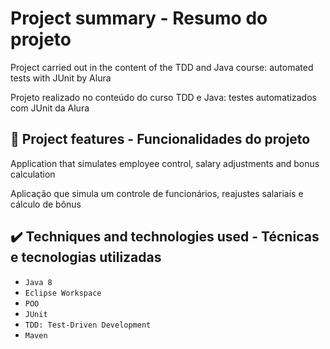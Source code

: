 # Project summary - Resumo do projeto
Project carried out in the content of the TDD and Java course: automated tests with JUnit by Alura

Projeto realizado no conteúdo do curso TDD e Java: testes automatizados com JUnit da Alura

##

## 🔨 Project features - Funcionalidades do projeto
Application that simulates employee control, salary adjustments and bonus calculation

Aplicação que simula um controle de funcionários, reajustes salariais e cálculo de bônus

##

## ✔️ Techniques and technologies used - Técnicas e tecnologias utilizadas

- ``Java 8``
- ``Eclipse Workspace``
- ``POO``
- ``JUnit``
- ``TDD: Test-Driven Development``
- ``Maven``
